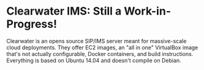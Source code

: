 # Clearwater IMS: Still a Work-in-Progress!
Clearwater is an opens source SIP/IMS server meant for massive-scale cloud deployments. They offer EC2 images, an "all in one" VirtualBox image that's not actually configurable, Docker containers, and build instructions. Everything is based on Ubuntu 14.04 and doesn't compile on Debian.